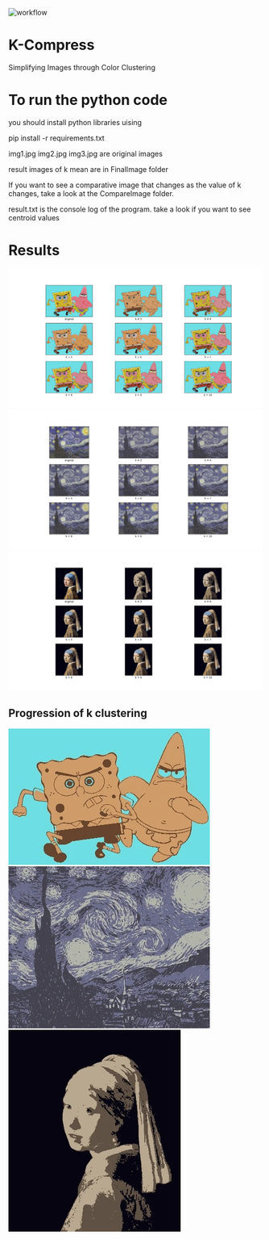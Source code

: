 ![workflow](https://github.com/Junwoo-Seo-1998/K-Compress/actions/workflows/RunPython.yml/badge.svg)
# K-Compress
Simplifying Images through Color Clustering

# To run the python code
you should install python libraries uising 

pip install -r requirements.txt 

img1.jpg img2.jpg img3.jpg are original images

result images of k mean are in FinalImage folder

If you want to see a comparative image that changes as the value of k changes, take a look at the CompareImage folder.

result.txt is the console log of the program. take a look if you want to see centroid values

# Results
![](./CompareImage/Figure_1.png)
![](./CompareImage/Figure_2.png)
![](./CompareImage/Figure_3.png)
## Progression of k clustering
![](./Attach/process1.webp)
![](./Attach/process2.webp)
![](./Attach/process3.webp)
